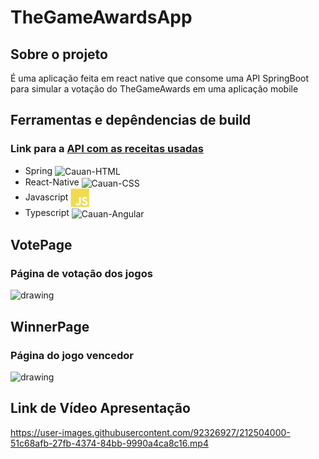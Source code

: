 # TheGameAwardsApp
## Sobre o projeto
É uma aplicação feita em react native que consome uma API SpringBoot para simular a votação do TheGameAwards em uma aplicação mobile 




## Ferramentas e depêndencias de build
### Link para a [API com as receitas usadas](https://spoonacular.com/food-api)


- Spring <img align="center" alt="Cauan-HTML" height="30" width="30" src="https://cdn.jsdelivr.net/gh/devicons/devicon/icons/spring/spring-original.svg">
- React-Native <img align="center" alt="Cauan-CSS" height="30" width="30" src="https://cdn.jsdelivr.net/gh/devicons/devicon/icons/react/react-original.svg">
- Javascript <img align="center" alt="Cauan-Js" height="30" width="30" src="https://raw.githubusercontent.com/devicons/devicon/master/icons/javascript/javascript-plain.svg"> 
- Typescript <img align="center" alt="Cauan-Angular" height="30" width="30" src="https://cdn.jsdelivr.net/gh/devicons/devicon/icons/typescript/typescript-original.svg">





## VotePage
### Página de votação dos jogos 
<img src="https://user-images.githubusercontent.com/92326927/212504646-9877bdd1-6c42-4d1b-97dd-d0672768f693.png" alt="drawing" width="250"/>




## WinnerPage
### Página do jogo vencedor 
<img src="https://user-images.githubusercontent.com/92326927/212504549-8bed57b5-a684-40bd-be1d-7e9fc51a7b61.png" alt="drawing" width="250"/>




## Link de Vídeo Apresentação


https://user-images.githubusercontent.com/92326927/212504000-51c68afb-27fb-4374-84bb-9990a4ca8c16.mp4

